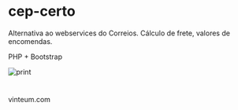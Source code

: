 # cep-certo

Alternativa ao webservices do Correios.
Cálculo de frete, valores de encomendas.

PHP + Bootstrap

<img src="/print.jpg" alt="print"/>

#
vinteum.com